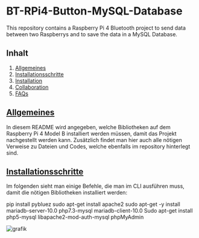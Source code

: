 # BT-RPi4-Button-MySQL-Database
This repository contains a Raspberry Pi 4 Bluetooth project to send data between two Raspberrys and to save the data in a MySQL Database.
## Inhalt
1. [Allgemeines](#general-info)
2. [Installationsschritte](#installationen)
3. [Installation](#installation)
4. [Collaboration](#collaboration)
5. [FAQs](#faqs)

## [Allgemeines](#general-info)
In diesem README wird angegeben, welche Bibliotheken auf dem Raspberry Pi 4 Model B installiert werden müssen, damit das Projekt nachgestellt werden kann. Zusätzlich findet man hier auch alle nötigen Verweise zu Dateien und Codes, welche ebenfalls im repository hinterlegt sind.

## [Installationsschritte](#installationen)
Im folgenden sieht man einige Befehle, die man im CLI ausführen muss, damit die nötigen Bibliotheken installiert werden:

pip install pybluez
sudo apt-get install apache2
sudo apt-get -y install mariadb-server-10.0 php7.3-mysql mariadb-client-10.0
Sudo apt-get install php5-mysql libapache2-mod-auth-mysql phpMyAdmin

![grafik](https://user-images.githubusercontent.com/71693193/114920529-d0de2800-9e29-11eb-8e76-911b4d3948d1.png)



